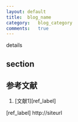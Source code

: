 ```yaml
---
layout:	default
title:	blog_name
category:	blog_category
comments:	true
---
```

details


## section



## 参考文献
1. [文献1][ref_label]


[ref_label] http://siteurl
